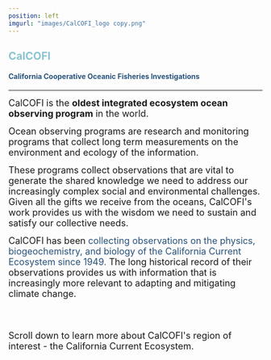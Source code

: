 ```yaml
---
position: left
imgurl: "images/CalCOFI_logo copy.png"
---
```



## <span style="color:#8AC4D0"> CalCOFI </span>

#### <span style="color:#28527A"> California Cooperative Oceanic Fisheries Investigations </span>

---

<font size="+1"> CalCOFI is the **oldest integrated ecosystem ocean observing program** in the world. </font>

<font size="+1"> Ocean observing programs are research and monitoring programs that collect long term measurements on the environment and ecology of the information. </font>

<font size="+1"> These programs collect observations that are vital to generate the shared knowledge we need to address our increasingly complex social and environmental challenges. Given all the gifts we receive from the oceans, CalCOFI's work provides us with the wisdom we need to sustain and satisfy our collective needs. </font>

<font size="+1"> CalCOFI has been <span style="color:#28527A"> collecting observations on the physics, biogeochemistry, and biology of the California Current Ecosystem since 1949. </span> The long historical record of their observations provides us with information that is increasingly more relevant to adapting and mitigating climate change. </font>

<br />
<br />

<font size="+1"> Scroll down to learn more about CalCOFI's region of interest - the California Current Ecosystem. </font>